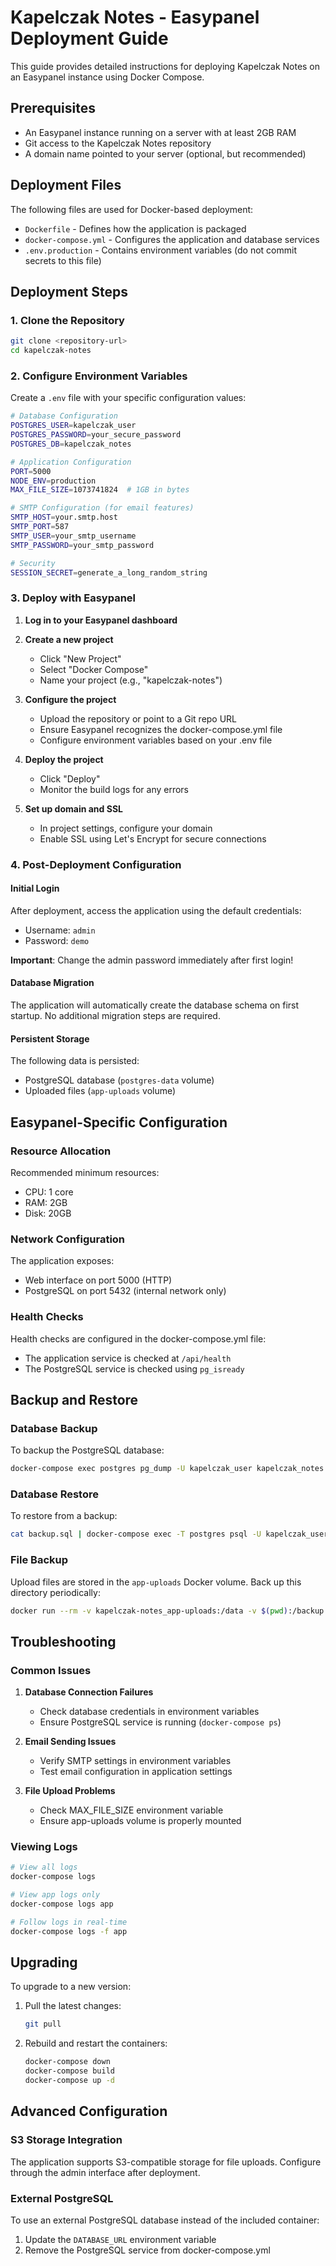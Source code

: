 # Kapelczak Notes - Easypanel Deployment Guide

This guide provides detailed instructions for deploying Kapelczak Notes on an Easypanel instance using Docker Compose.

## Prerequisites

- An Easypanel instance running on a server with at least 2GB RAM
- Git access to the Kapelczak Notes repository
- A domain name pointed to your server (optional, but recommended)

## Deployment Files

The following files are used for Docker-based deployment:

- `Dockerfile` - Defines how the application is packaged
- `docker-compose.yml` - Configures the application and database services
- `.env.production` - Contains environment variables (do not commit secrets to this file)

## Deployment Steps

### 1. Clone the Repository

```bash
git clone <repository-url>
cd kapelczak-notes
```

### 2. Configure Environment Variables

Create a `.env` file with your specific configuration values:

```bash
# Database Configuration
POSTGRES_USER=kapelczak_user
POSTGRES_PASSWORD=your_secure_password
POSTGRES_DB=kapelczak_notes

# Application Configuration
PORT=5000
NODE_ENV=production
MAX_FILE_SIZE=1073741824  # 1GB in bytes

# SMTP Configuration (for email features)
SMTP_HOST=your.smtp.host
SMTP_PORT=587
SMTP_USER=your_smtp_username
SMTP_PASSWORD=your_smtp_password

# Security
SESSION_SECRET=generate_a_long_random_string
```

### 3. Deploy with Easypanel

1. **Log in to your Easypanel dashboard**

2. **Create a new project**
   - Click "New Project"
   - Select "Docker Compose"
   - Name your project (e.g., "kapelczak-notes")

3. **Configure the project**
   - Upload the repository or point to a Git repo URL
   - Ensure Easypanel recognizes the docker-compose.yml file
   - Configure environment variables based on your .env file

4. **Deploy the project**
   - Click "Deploy"
   - Monitor the build logs for any errors

5. **Set up domain and SSL**
   - In project settings, configure your domain
   - Enable SSL using Let's Encrypt for secure connections

### 4. Post-Deployment Configuration

#### Initial Login

After deployment, access the application using the default credentials:
- Username: `admin`
- Password: `demo`

**Important**: Change the admin password immediately after first login!

#### Database Migration

The application will automatically create the database schema on first startup. No additional migration steps are required.

#### Persistent Storage

The following data is persisted:
- PostgreSQL database (`postgres-data` volume)
- Uploaded files (`app-uploads` volume)

## Easypanel-Specific Configuration

### Resource Allocation

Recommended minimum resources:
- CPU: 1 core
- RAM: 2GB
- Disk: 20GB

### Network Configuration

The application exposes:
- Web interface on port 5000 (HTTP)
- PostgreSQL on port 5432 (internal network only)

### Health Checks

Health checks are configured in the docker-compose.yml file:
- The application service is checked at `/api/health`
- The PostgreSQL service is checked using `pg_isready`

## Backup and Restore

### Database Backup

To backup the PostgreSQL database:

```bash
docker-compose exec postgres pg_dump -U kapelczak_user kapelczak_notes > backup.sql
```

### Database Restore

To restore from a backup:

```bash
cat backup.sql | docker-compose exec -T postgres psql -U kapelczak_user kapelczak_notes
```

### File Backup

Upload files are stored in the `app-uploads` Docker volume. Back up this directory periodically:

```bash
docker run --rm -v kapelczak-notes_app-uploads:/data -v $(pwd):/backup alpine tar czf /backup/uploads-backup.tar.gz /data
```

## Troubleshooting

### Common Issues

1. **Database Connection Failures**
   - Check database credentials in environment variables
   - Ensure PostgreSQL service is running (`docker-compose ps`)

2. **Email Sending Issues**
   - Verify SMTP settings in environment variables
   - Test email configuration in application settings

3. **File Upload Problems**
   - Check MAX_FILE_SIZE environment variable
   - Ensure app-uploads volume is properly mounted

### Viewing Logs

```bash
# View all logs
docker-compose logs

# View app logs only
docker-compose logs app

# Follow logs in real-time
docker-compose logs -f app
```

## Upgrading

To upgrade to a new version:

1. Pull the latest changes:
   ```bash
   git pull
   ```

2. Rebuild and restart the containers:
   ```bash
   docker-compose down
   docker-compose build
   docker-compose up -d
   ```

## Advanced Configuration

### S3 Storage Integration

The application supports S3-compatible storage for file uploads. Configure through the admin interface after deployment.

### External PostgreSQL

To use an external PostgreSQL database instead of the included container:

1. Update the `DATABASE_URL` environment variable
2. Remove the PostgreSQL service from docker-compose.yml